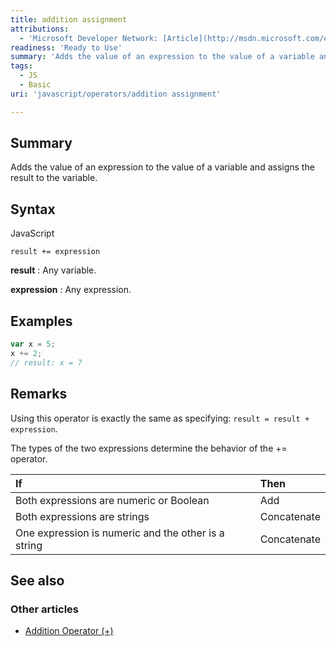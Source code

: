 ```yaml
---
title: addition assignment
attributions:
  - 'Microsoft Developer Network: [Article](http://msdn.microsoft.com/en-us/library/ie/w2xk8y0c(v=vs.94).aspx)'
readiness: 'Ready to Use'
summary: 'Adds the value of an expression to the value of a variable and assigns the result to the variable.'
tags:
  - JS
  - Basic
uri: 'javascript/operators/addition assignment'

---
```

## <span>Summary</span>

Adds the value of an expression to the value of a variable and assigns the result to the variable.

## <span>Syntax</span>

<span class="language">JavaScript</span>

    result += expression

**result**
:   Any variable.

**expression**
:   Any expression.

## <span>Examples</span>

``` js
var x = 5;
x += 2;
// result: x = 7
```

## <span>Remarks</span>

Using this operator is exactly the same as specifying: `result = result + expression`.

The types of the two expressions determine the behavior of the += operator.

|If|Then|
|:--|:---|
|Both expressions are numeric or Boolean|Add|
|Both expressions are strings|Concatenate|
|One expression is numeric and the other is a string|Concatenate|

## <span>See also</span>

### <span>Other articles</span>

-   [Addition Operator (+)](/javascript/operators/addition)

